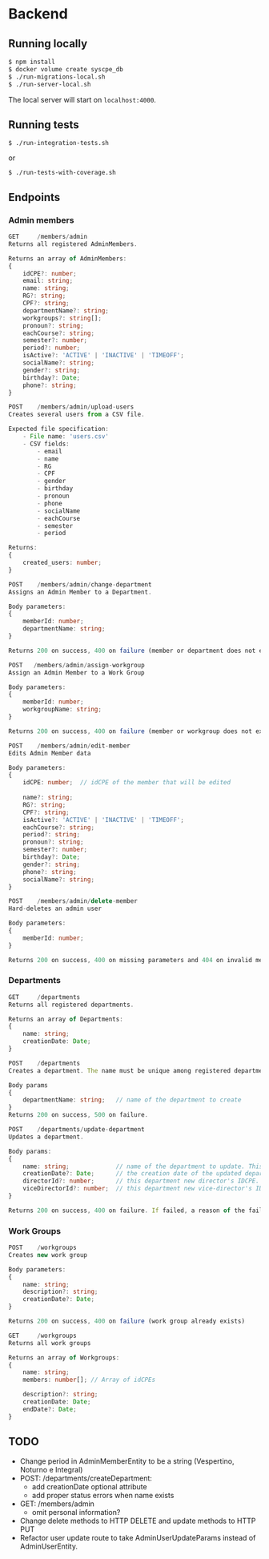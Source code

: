 # Backend
## Running locally
```bash
$ npm install
$ docker volume create syscpe_db
$ ./run-migrations-local.sh
$ ./run-server-local.sh
```
The local server will start on `localhost:4000`.

## Running tests
```
$ ./run-integration-tests.sh
```
or
```
$ ./run-tests-with-coverage.sh
```

## Endpoints
### Admin members
```ts
GET     /members/admin
Returns all registered AdminMembers.

Returns an array of AdminMembers:
{
    idCPE?: number;
    email: string;
    name: string;
    RG?: string;
    CPF?: string;
    departmentName?: string;
    workgroups?: string[];
    pronoun?: string;
    eachCourse?: string;
    semester?: number;
    period?: number;
    isActive?: 'ACTIVE' | 'INACTIVE' | 'TIMEOFF';
    socialName?: string;
    gender?: string;
    birthday?: Date;
    phone?: string;
}
```

```ts
POST    /members/admin/upload-users
Creates several users from a CSV file.

Expected file specification:
    - File name: 'users.csv'
    - CSV fields:
        - email
        - name
        - RG
        - CPF
        - gender
        - birthday
        - pronoun
        - phone
        - socialName
        - eachCourse
        - semester
        - period

Returns:
{
    created_users: number;
}
```

```ts
POST    /members/admin/change-department
Assigns an Admin Member to a Department.

Body parameters:
{
    memberId: number;
    departmentName: string;
}

Returns 200 on success, 400 on failure (member or department does not exist).
```

```ts
POST   /members/admin/assign-workgroup
Assign an Admin Member to a Work Group

Body parameters:
{
    memberId: number;
    workgroupName: string;
}

Returns 200 on success, 400 on failure (member or workgroup does not exist; or member is already part of the workgroup).
```

```ts
POST    /members/admin/edit-member
Edits Admin Member data

Body parameters:
{
    idCPE: number;  // idCPE of the member that will be edited
    
    name?: string;
    RG?: string;
    CPF?: string;
    isActive?: 'ACTIVE' | 'INACTIVE' | 'TIMEOFF';
    eachCourse?: string;
    period?: string;
    pronoun?: string;
    semester?: number;
    birthday?: Date;
    gender?: string;
    phone?: string;
    socialName?: string;
}
```

```ts
POST    /members/admin/delete-member
Hard-deletes an admin user

Body parameters:
{
    memberId: number;
}

Returns 200 on success, 400 on missing parameters and 404 on invalid member ID.
```

### Departments
```ts
GET     /departments
Returns all registered departments.

Returns an array of Departments:
{
    name: string;
    creationDate: Date;
}
```

```ts
POST    /departments
Creates a department. The name must be unique among registered departments.

Body params
{
    departmentName: string;   // name of the department to create
}
Returns 200 on success, 500 on failure.
```

```ts
POST    /departments/update-department
Updates a department. 

Body params:
{
    name: string;             // name of the department to update. This cannot be updated.
    creationDate?: Date;      // the creation date of the updated department.
    directorId?: number;      // this department new director's IDCPE. Is optional
    viceDirectorId?: number;  // this department new vice-director's IDCPE. Is optional
}

Returns 200 on success, 400 on failure. If failed, a reason of the failure is included in the response body.
```

### Work Groups
```ts
POST    /workgroups
Creates new work group

Body parameters:
{
    name: string;
    description?: string;
    creationDate?: Date;
}

Returns 200 on success, 400 on failure (work group already exists)
```

```ts
GET     /workgroups
Returns all work groups

Returns an array of Workgroups:
{
    name: string;
    members: number[]; // Array of idCPEs

    description?: string;
    creationDate: Date;
    endDate?: Date;
}
```

## TODO
- Change period in AdminMemberEntity to be a string (Vespertino, Noturno e Integral)
- POST: /departments/createDepartment:
    - add creationDate optional attribute
    - add proper status errors when name exists
- GET: /members/admin
    - omit personal information?
- Change delete methods to HTTP DELETE and update methods to HTTP PUT
- Refactor user update route to take AdminUserUpdateParams instead of AdminUserEntity.
